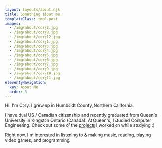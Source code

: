 ```yaml
---
layout: layouts/about.njk
title: Something about me.
templateClass: tmpl-post
images:
  - /img/about/cory2.jpg
  - /img/about/cory8.jpg
  - /img/about/cory12.jpg
  - /img/about/cory1.jpg
  - /img/about/cory3.jpg
  - /img/about/cory4.jpg
  - /img/about/cory5.jpg
  - /img/about/cory6.jpg
  - /img/about/cory7.jpg
  - /img/about/cory9.jpg
  - /img/about/cory10.jpg
  - /img/about/cory11.jpg
eleventyNavigation:
  key: About Me
  order: 3
---
```


Hi.  I'm Cory.  I grew up in Humboldt County, Northern California.

I have dual US / Canadian citizenship and recently graduated from Queen's University in Kingston Ontario (Canada).  At Queen's, I studied Computer Engineering.  Check out some of the [projects](/tagged/queens) I worked on while studying :)

Right now, I'm interested in listening to & making music, reading, playing video games, and programming.

